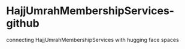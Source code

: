 # HajjUmrahMembershipServices-github
connecting HajjUmrahMembershipServices with hugging face spaces
